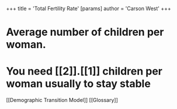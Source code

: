 +++
 title = 'Total Fertility Rate'
[params]
	author = 'Carson West'
+++
# Average number of children per woman.
# You need [[2]].[[1]] children per woman usually to stay stable

[[Demographic Transition Model]]
[[Glossary]]